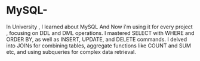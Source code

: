 # MySQL-
In University , I learned about MySQL And Now i'm using it for every project , focusing on DDL and DML operations. I mastered SELECT with WHERE and ORDER BY, as well as INSERT, UPDATE, and DELETE commands. I delved into JOINs for combining tables, aggregate functions like COUNT and SUM etc, and using subqueries for complex data retrieval.
